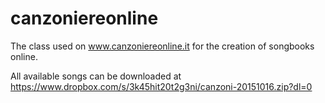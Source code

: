 canzoniereonline
================

The class used on www.canzoniereonline.it for the creation of songbooks online.

All available songs can be downloaded at https://www.dropbox.com/s/3k45hit20t2g3ni/canzoni-20151016.zip?dl=0
